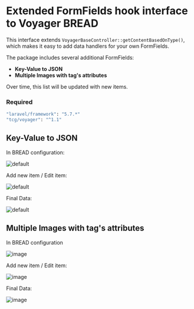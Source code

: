 # Extended FormFields hook interface to Voyager BREAD

This interface extends `VoyagerBaseController::getContentBasedOnType()`, which makes it easy to add data handlers for your own FormFields.

The package includes several additional FormFields:

- **Key-Value to JSON**
- **Multiple Images with tag's attributes**

Over time, this list will be updated with new items.

<!-- ## Installation

You can use the artisan command below to install this hook

```bash
php artisan hook:install extended-bread-form-fields
``` -->

### Required
```bash
"laravel/framework": "5.7.*"
"tcg/voyager": "^1.1"
```

## Key-Value to JSON

In BREAD configuration:

![default](https://user-images.githubusercontent.com/2696333/49937836-181a1e00-fee9-11e8-9791-4e347c5e2441.png)

Add new item / Edit item:

![default](https://user-images.githubusercontent.com/2696333/49939862-0b98c400-feef-11e8-9cce-3a0aa003385c.png)

Final Data:

![default](https://user-images.githubusercontent.com/2696333/49937977-7fd06900-fee9-11e8-80ff-d5bf904123f7.png)

## Multiple Images with tag's attributes

In BREAD configuration

![image](https://user-images.githubusercontent.com/2696333/50157169-c8b96080-02e1-11e9-9b80-dfa7f7041428.png)

Add new item / Edit item:

![image](https://user-images.githubusercontent.com/2696333/50157243-facac280-02e1-11e9-97ed-e666b10dbe2b.png)

Final Data:

![image](https://user-images.githubusercontent.com/2696333/50157304-25b51680-02e2-11e9-8bca-960f9b2edb07.png)
